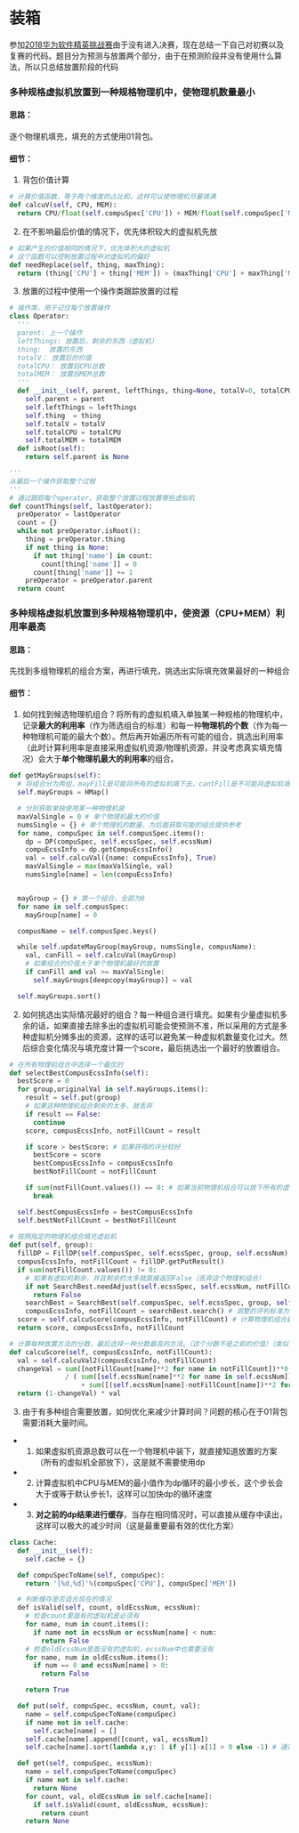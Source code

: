 # 装箱

参加[2018华为软件精英挑战赛](http://codecraft.devcloud.huaweicloud.com/home/detail)由于没有进入决赛，现在总结一下自己对初赛以及复赛的代码。题目分为预测与放置两个部分，由于在预测阶段并没有使用什么算法，所以只总结放置阶段的代码

### 多种规格虚拟机放置到一种规格物理机中，使物理机数量最小
#### 思路：
逐个物理机填充，填充的方式使用01背包。
#### 细节：
1. 背包价值计算
```python
# 计算价值函数，等于两个维度的占比和。这样可以使物理机尽量填满
def calcuV(self, CPU, MEM):
  return CPU/float(self.compuSpec['CPU']) + MEM/float(self.compuSpec['MEM'])
```
2. 在不影响最后价值的情况下，优先体积较大的虚拟机先放
```python
# 如果产生的价值相同的情况下，优先体积大的虚拟机
# 这个函数可以控制放置过程中对虚拟机的偏好
def needReplace(self, thing, maxThing):
  return (thing['CPU'] + thing['MEM']) > (maxThing['CPU'] + maxThing['MEM'])
```
3. 放置的过程中使用一个操作类跟踪放置的过程
```python
# 操作类，用于记住每个放置操作
class Operator:
  '''
  parent: 上一个操作
  leftThings: 放置后，剩余的东西（虚拟机）
  thing:  放置的东西
  totalV： 放置后的价值
  totalCPU： 放置后CPU总数
  totalMEM： 放置后MEM总数
  '''
  def __init__(self, parent, leftThings, thing=None, totalV=0, totalCPU=0, totalMEM=0):
    self.parent = parent
    self.leftThings = leftThings
    self.thing  = thing
    self.totalV = totalV
    self.totalCPU = totalCPU
    self.totalMEM = totalMEM
  def isRoot(self):
    return self.parent is None

'''
从最后一个操作获取整个过程
'''
# 通过跟踪每个operator，获取整个放置过程放置哪些虚拟机
def countThings(self, lastOperator):
  preOperator = lastOperator
  count = {}
  while not preOperator.isRoot():
    thing = preOperator.thing
    if not thing is None:
      if not thing['name'] in count:
        count[thing['name']] = 0
      count[thing['name']] += 1
    preOperator = preOperator.parent
  return count
```
### 多种规格虚拟机放置到多种规格物理机中，使资源（CPU+MEM）利用率最高
#### 思路：
先找到多组物理机的组合方案，再进行填充，挑选出实际填充效果最好的一种组合
#### 细节：
1. 如何找到候选物理机组合？将所有的虚拟机填入单独某一种规格的物理机中，记录**最大的利用率**（作为筛选组合的标准）和每一种**物理机的个数**（作为每一种物理机可能的最大个数）。然后再开始遍历所有可能的组合，挑选出利用率（此时计算利用率是直接采用虚拟机资源/物理机资源，并没考虑真实填充情况）会大于**单个物理机最大的利用率**的组合。
```python
def getMayGroups(self):
  # 将组合分为两组，mayFill是可能将所有的虚拟机填下去，cantFill是不可能将虚拟机填下去（需要去除部分虚拟机）
  self.mayGroups = HMap()

  # 分别获取单独使用某一种物理机装
  maxValSingle = 0 # 单个物理机最大的价值
  numsSingle = {} # 单个物理机的数量，为后面获取可能的组合提供参考
  for name, compuSpec in self.compusSpec.items():
    dp = DP(compuSpec, self.ecssSpec, self.ecssNum)
    compuEcssInfo = dp.getCompuEcssInfo()
    val = self.calcuVal({name: compuEcssInfo}, True)
    maxValSingle = max(maxValSingle, val)
    numsSingle[name] = len(compuEcssInfo)


  mayGroup = {} # 第一个组合，全部为0
  for name in self.compusSpec:
    mayGroup[name] = 0

  compusName = self.compusSpec.keys()

  while self.updateMayGroup(mayGroup, numsSingle, compusName):
    val, canFill = self.calcuVal(mayGroup)
    # 如果组合的价值大于单个物理机最好的放置
    if canFill and val >= maxValSingle:
      self.mayGroups[deepcopy(mayGroup)] = val

  self.mayGroups.sort()
```

2. 如何挑选出实际情况最好的组合？每一种组合进行填充。如果有少量虚拟机多余的话，如果直接去除多出的虚拟机可能会使预测不准，所以采用的方式是多种虚拟机分摊多出的资源，这样的话可以避免某一种虚拟机数量变化过大。然后综合变化情况与填充度计算一个score，最后挑选出一个最好的放置组合。
```python
# 在所有物理机组合中选择一个最优的
def selectBestCompusEcssInfo(self):
  bestScore = 0
  for group,originalVal in self.mayGroups.items():
    result = self.put(group)
    # 如果这种物理机组合剩余的太多，就丢弃
    if result == False:
      continue
    score, compusEcssInfo, notFillCount = result 

    if score > bestScore: # 如果获得的评分较好
      bestScore = score
      bestCompusEcssInfo = compusEcssInfo
      bestNotFillCount = notFillCount

    if sum(notFillCount.values()) == 0: # 如果当前物理机组合可以放下所有的虚拟机，后面的组合就不用考虑
      break

  self.bestCompusEcssInfo = bestCompusEcssInfo
  self.bestNotFillCount = bestNotFillCount
 
# 按照指定的物理机组合填充虚拟机
def put(self, group):
  fillDP = FillDP(self.compusSpec, self.ecssSpec, group, self.ecssNum)
  compusEcssInfo, notFillCount = fillDP.getPutResult()
  if sum(notFillCount.values()) != 0:
    # 如果有虚拟机剩余，并且剩余的太多就直接返回False（丢弃这个物理机组合）
    if not SearchBest.needAdjust(self.ecssSpec, self.ecssNum, notFillCount):
      return False
    searchBest = SearchBest(self.compusSpec, self.ecssSpec, group, self.ecssNum, notFillCount, fillDP.lastCompu)
    compusEcssInfo, notFillCount = searchBest.search() # 调整的评判标准为分
  score = self.calcuScore(compusEcssInfo, notFillCount) # 计算物理机组合最后的得分
  return score, compusEcssInfo, notFillCount

# 计算每种放置方法的分数，最后选择一种分数最高的方法。（这个分数不是之前的价值）（类似于华为比赛给我们打分的计算公式）
def calcuScore(self, compusEcssInfo, notFillCount):
  val = self.calcuVal2(compusEcssInfo, notFillCount)
  changeVal = sum([notFillCount[name]**2 for name in notFillCount])**0.5 \
              / ( sum([self.ecssNum[name]**2 for name in self.ecssNum])**0.5  
                  + sum([(self.ecssNum[name]-notFillCount[name])**2 for name in self.ecssNum])**0.5)
  return (1-changeVal) * val
```

3. 由于有多种组合需要放置，如何优化来减少计算时间？问题的核心在于01背包需要消耗大量时间。  
 - 1. 如果虚拟机资源总数可以在一个物理机中装下，就直接知道放置的方案（所有的虚拟机全部放下），这是就不需要使用dp
 - 2. 计算虚拟机中CPU与MEM的最小值作为dp循环的最小步长，这个步长会大于或等于默认步长1，这样可以加快dp的循环速度
 - 3. **对之前的dp结果进行缓存**，当存在相同情况时，可以直接从缓存中读出，这样可以极大的减少时间（这是最重要最有效的优化方案）
```python
class Cache:
  def __init__(self):
    self.cache = {}

  def compuSpecToName(self, compuSpec):
    return '[%d,%d]'%(compuSpec['CPU'], compuSpec['MEM'])

  # 判断缓存是否适合现在的情况
  def isValid(self, count, oldEcssNum, ecssNum):
    # 检查count里面有的虚拟机是必须有
    for name, num in count.items():
      if name not in ecssNum or ecssNum[name] < num:
        return False
    # 检查oldEcssNum里面没有的虚拟机，ecssNum中也需要没有
    for name, num in oldEcssNum.items():
      if num == 0 and ecssNum[name] > 0:
        return False

    return True

  def put(self, compuSpec, ecssNum, count, val):
    name = self.compuSpecToName(compuSpec)
    if name not in self.cache:
      self.cache[name] = []
    self.cache[name].append([count, val, ecssNum])
    self.cache[name].sort(lambda x,y: 1 if y[1]-x[1] > 0 else -1) # 通过使用价值排序缓存的count

  def get(self, compuSpec, ecssNum):
    name = self.compuSpecToName(compuSpec)
    if name not in self.cache:
      return None
    for count, val, oldEcssNum in self.cache[name]:
      if self.isValid(count, oldEcssNum, ecssNum):
        return count
    return None
```
